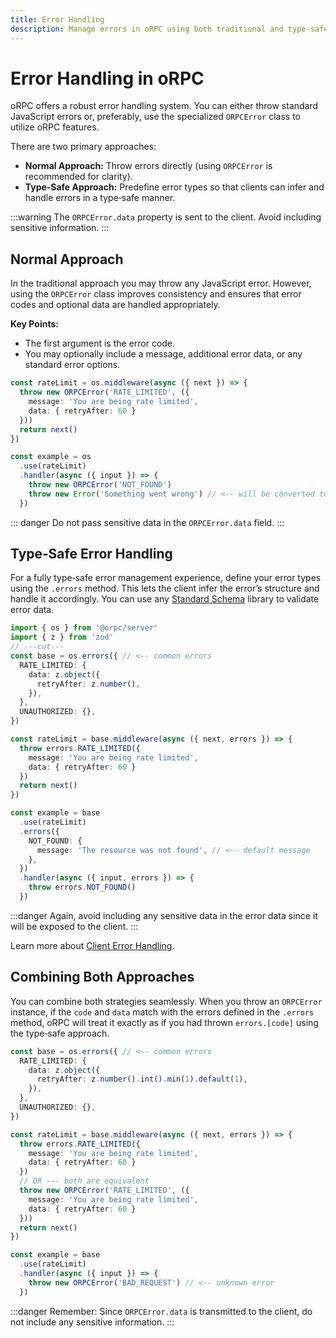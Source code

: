 ```yaml
---
title: Error Handling
description: Manage errors in oRPC using both traditional and type‑safe strategies.
---
```


# Error Handling in oRPC

oRPC offers a robust error handling system. You can either throw standard JavaScript errors or, preferably, use the specialized `ORPCError` class to utilize oRPC features.

There are two primary approaches:

- **Normal Approach:** Throw errors directly (using `ORPCError` is recommended for clarity).
- **Type‑Safe Approach:** Predefine error types so that clients can infer and handle errors in a type‑safe manner.

:::warning
The `ORPCError.data` property is sent to the client. Avoid including sensitive information.
:::

## Normal Approach

In the traditional approach you may throw any JavaScript error. However, using the `ORPCError` class improves consistency and ensures that error codes and optional data are handled appropriately.

**Key Points:**

- The first argument is the error code.
- You may optionally include a message, additional error data, or any standard error options.

```ts
const rateLimit = os.middleware(async ({ next }) => {
  throw new ORPCError('RATE_LIMITED', ({
    message: 'You are being rate limited',
    data: { retryAfter: 60 }
  }))
  return next()
})

const example = os
  .use(rateLimit)
  .handler(async ({ input }) => {
    throw new ORPCError('NOT_FOUND')
    throw new Error('Something went wrong') // <-- will be converted to INTERNAL_SERVER_ERROR
  })
```

::: danger
Do not pass sensitive data in the `ORPCError.data` field.
:::

## Type‑Safe Error Handling

For a fully type‑safe error management experience, define your error types using the `.errors` method. This lets the client infer the error’s structure and handle it accordingly. You can use any [Standard Schema](https://github.com/standard-schema/standard-schema?tab=readme-ov-file#what-schema-libraries-implement-the-spec) library to validate error data.

```ts twoslash
import { os } from '@orpc/server'
import { z } from 'zod'
// ---cut---
const base = os.errors({ // <-- common errors
  RATE_LIMITED: {
    data: z.object({
      retryAfter: z.number(),
    }),
  },
  UNAUTHORIZED: {},
})

const rateLimit = base.middleware(async ({ next, errors }) => {
  throw errors.RATE_LIMITED({
    message: 'You are being rate limited',
    data: { retryAfter: 60 }
  })
  return next()
})

const example = base
  .use(rateLimit)
  .errors({
    NOT_FOUND: {
      message: 'The resource was not found', // <-- default message
    },
  })
  .handler(async ({ input, errors }) => {
    throw errors.NOT_FOUND()
  })
```

:::danger
Again, avoid including any sensitive data in the error data since it will be exposed to the client.
:::

Learn more about [Client Error Handling](/docs/client/error-handling).

## Combining Both Approaches

You can combine both strategies seamlessly. When you throw an `ORPCError` instance, if the `code` and `data` match with the errors defined in the `.errors` method, oRPC will treat it exactly as if you had thrown `errors.[code]` using the type‑safe approach.

```ts
const base = os.errors({ // <-- common errors
  RATE_LIMITED: {
    data: z.object({
      retryAfter: z.number().int().min(1).default(1),
    }),
  },
  UNAUTHORIZED: {},
})

const rateLimit = base.middleware(async ({ next, errors }) => {
  throw errors.RATE_LIMITED({
    message: 'You are being rate limited',
    data: { retryAfter: 60 }
  })
  // OR --- both are equivalent
  throw new ORPCError('RATE_LIMITED', ({
    message: 'You are being rate limited',
    data: { retryAfter: 60 }
  }))
  return next()
})

const example = base
  .use(rateLimit)
  .handler(async ({ input }) => {
    throw new ORPCError('BAD_REQUEST') // <-- unknown error
  })
```

:::danger
Remember: Since `ORPCError.data` is transmitted to the client, do not include any sensitive information.
:::
